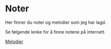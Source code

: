 # Noter

Her finner du noter og melodier som jeg har lagd.

Se følgende lenke for å finne notene på internett.

 [Melodier](https://magnesj.github.io/noter/)
